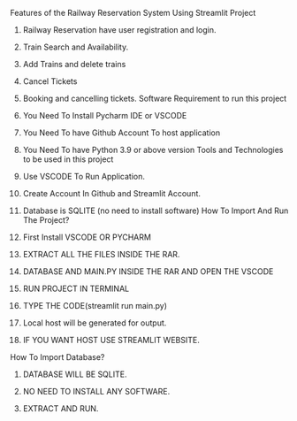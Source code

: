 Features of the Railway Reservation System Using Streamlit Project
1. Railway Reservation have user registration and login.
2. Train Search and Availability.
3. Add Trains and delete trains
4. Cancel Tickets 
5. Booking and cancelling tickets.
Software Requirement to run this project
1. You Need To Install Pycharm IDE or VSCODE 
2. You Need To have Github Account To host application
3. You Need To have Python 3.9 or above version
Tools and Technologies to be used in this project
1. Use VSCODE To Run Application.
2. Create Account In Github and Streamlit Account.
3. Database is SQLITE (no need to install software)
How To Import And Run The Project?
1. First Install VSCODE OR PYCHARM

2. EXTRACT ALL THE FILES INSIDE THE RAR.

3. DATABASE AND MAIN.PY INSIDE THE RAR AND OPEN THE VSCODE

4. RUN PROJECT IN TERMINAL

5. TYPE THE CODE(streamlit run main.py)

6. Local host will be generated for output.

7. IF YOU WANT HOST USE STREAMLIT WEBSITE.

How To Import Database?
1. DATABASE WILL BE SQLITE.

2. NO NEED TO INSTALL ANY SOFTWARE.

3. EXTRACT AND RUN.
